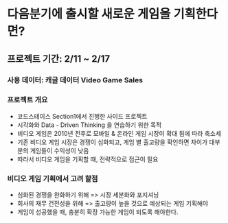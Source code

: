 # 다음분기에 출시할 새로운 게임을 기획한다면?
## 프로젝트 기간: 2/11 ~ 2/17
### 사용 데이터: 캐글 데이터 Video Game Sales 
### 프로젝트 개요
- 코드스테이스 Section1에서 진행한 사이드 프로젝트 
- 시각화와 Data - Driven Thinking 을 연습하기 위한 목적 
- 비디오 게임은 2010년 전후로 모바일 & 온라인 게임 시장이 확대 됨에 따라 축소세
- 기존 비디오 게임 시장은 경쟁이 심화되고, 게임 별 출고량을 확인하면 차이가 대부분의 게임들이 수익성이 낮음
- 따라서 비디오 게임을 기획할 때, 전략적으로 접근이 필요

### 비디오 게임 기획에서 고려 할점 
- 심화된 경쟁을 완화하기 위해 => 시장 세분화와 포지셔닝 
- 회사의 재무 건전성을 위해 => 출고량이 높을 것으로 예상되는 게임 기획해야
- 게임이 성공했을 때, 충분히 확장 가능한 게임이 되도록 해야한다.
